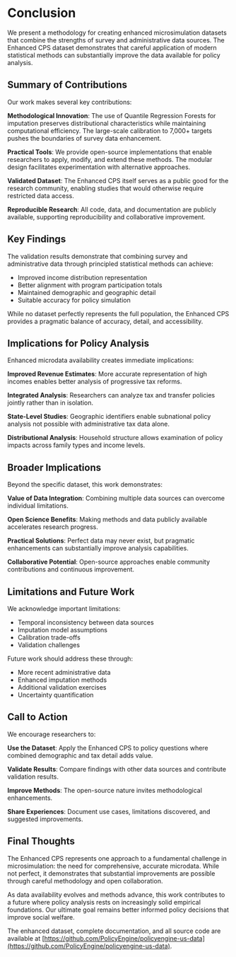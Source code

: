 # Conclusion

We present a methodology for creating enhanced microsimulation datasets that combine the strengths of survey and administrative data sources. The Enhanced CPS dataset demonstrates that careful application of modern statistical methods can substantially improve the data available for policy analysis.

## Summary of Contributions

Our work makes several key contributions:

**Methodological Innovation**: The use of Quantile Regression Forests for imputation preserves distributional characteristics while maintaining computational efficiency. The large-scale calibration to 7,000+ targets pushes the boundaries of survey data enhancement.

**Practical Tools**: We provide open-source implementations that enable researchers to apply, modify, and extend these methods. The modular design facilitates experimentation with alternative approaches.

**Validated Dataset**: The Enhanced CPS itself serves as a public good for the research community, enabling studies that would otherwise require restricted data access.

**Reproducible Research**: All code, data, and documentation are publicly available, supporting reproducibility and collaborative improvement.

## Key Findings

The validation results demonstrate that combining survey and administrative data through principled statistical methods can achieve:
- Improved income distribution representation
- Better alignment with program participation totals  
- Maintained demographic and geographic detail
- Suitable accuracy for policy simulation

While no dataset perfectly represents the full population, the Enhanced CPS provides a pragmatic balance of accuracy, detail, and accessibility.

## Implications for Policy Analysis

Enhanced microdata availability creates immediate implications:

**Improved Revenue Estimates**: More accurate representation of high incomes enables better analysis of progressive tax reforms.

**Integrated Analysis**: Researchers can analyze tax and transfer policies jointly rather than in isolation.

**State-Level Studies**: Geographic identifiers enable subnational policy analysis not possible with administrative tax data alone.

**Distributional Analysis**: Household structure allows examination of policy impacts across family types and income levels.

## Broader Implications

Beyond the specific dataset, this work demonstrates:

**Value of Data Integration**: Combining multiple data sources can overcome individual limitations.

**Open Science Benefits**: Making methods and data publicly available accelerates research progress.

**Practical Solutions**: Perfect data may never exist, but pragmatic enhancements can substantially improve analysis capabilities.

**Collaborative Potential**: Open-source approaches enable community contributions and continuous improvement.

## Limitations and Future Work

We acknowledge important limitations:
- Temporal inconsistency between data sources
- Imputation model assumptions  
- Calibration trade-offs
- Validation challenges

Future work should address these through:
- More recent administrative data
- Enhanced imputation methods
- Additional validation exercises
- Uncertainty quantification

## Call to Action

We encourage researchers to:

**Use the Dataset**: Apply the Enhanced CPS to policy questions where combined demographic and tax detail adds value.

**Validate Results**: Compare findings with other data sources and contribute validation results.

**Improve Methods**: The open-source nature invites methodological enhancements.

**Share Experiences**: Document use cases, limitations discovered, and suggested improvements.

## Final Thoughts

The Enhanced CPS represents one approach to a fundamental challenge in microsimulation: the need for comprehensive, accurate microdata. While not perfect, it demonstrates that substantial improvements are possible through careful methodology and open collaboration.

As data availability evolves and methods advance, this work contributes to a future where policy analysis rests on increasingly solid empirical foundations. Our ultimate goal remains better informed policy decisions that improve social welfare.

The enhanced dataset, complete documentation, and all source code are available at [https://github.com/PolicyEngine/policyengine-us-data](https://github.com/PolicyEngine/policyengine-us-data).